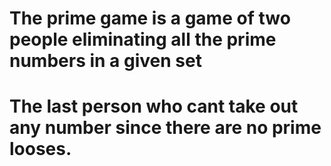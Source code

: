 # The prime game is a game of two people eliminating all the prime numbers in a given set
# The last person who cant take out any number since there are no prime looses.
